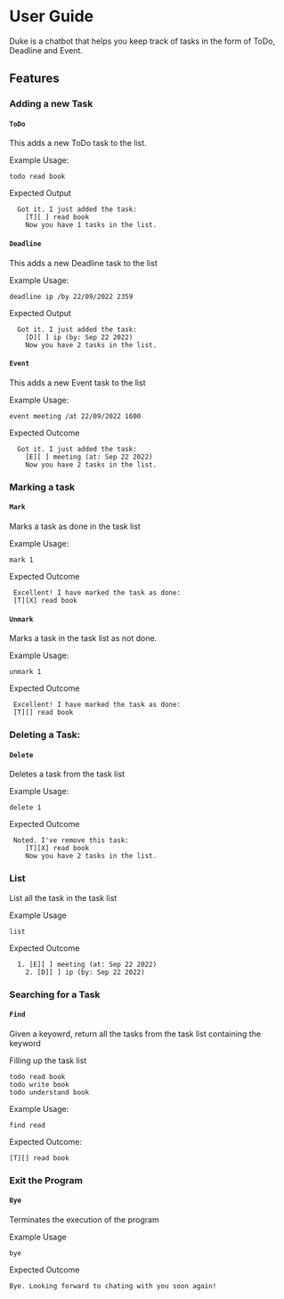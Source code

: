 # User Guide

Duke is a chatbot that helps you keep track of tasks in the form of ToDo, Deadline and Event. 

## Features 

### Adding a new Task

#### `ToDo`

This adds a new ToDo task to the list.

Example Usage:

```
todo read book 
```
Expected Output 

```
  Got it. I just added the task: 
	[T][ ] read book 
	Now you have 1 tasks in the list.
```

#### `Deadline`

This adds a new Deadline task to the list 

Example Usage:

```
deadline ip /by 22/09/2022 2359
```

Expected Output 

```
  Got it. I just added the task: 
	[D][ ] ip (by: Sep 22 2022)
	Now you have 2 tasks in the list.
```

#### `Event`

This adds a new Event task to the list 

Example Usage:

```
event meeting /at 22/09/2022 1600
```

Expected Outcome

```
  Got it. I just added the task: 
	[E][ ] meeting (at: Sep 22 2022)
	Now you have 2 tasks in the list.
```

### Marking a task 

#### `Mark`

Marks a task as done in the task list 

Example Usage:

```
mark 1 
```
Expected Outcome

```
 Excellent! I have marked the task as done: 
 [T][X] read book 
```


#### `Unmark`

Marks a task in the task list as not done. 

Example Usage:

```
unmark 1 
```

Expected Outcome

```
 Excellent! I have marked the task as done: 
 [T][] read book 
```


### Deleting a Task: 

#### `Delete`

Deletes a task from the task list 

Example Usage:

```
delete 1 
```

Expected Outcome

```
 Noted. I've remove this task: 
	[T][X] read book 
	Now you have 2 tasks in the list.
```


### List 

List all the task in the task list 

Example Usage 

```
list
```

Expected Outcome

```
  1. [E][ ] meeting (at: Sep 22 2022)
	2. [D][ ] ip (by: Sep 22 2022)
```


### Searching for a Task 

#### `Find`

Given a keyowrd, return all the tasks from the task list containing the keyword


Filling up the task list 
```
todo read book
todo write book 
todo understand book
```

Example Usage:

```
find read
```

Expected Outcome:

```
[T][] read book 
```

### Exit the Program 

#### `Bye`

Terminates the execution of the program 

Example Usage

```
bye
```
Expected Outcome
```
Bye. Looking forward to chating with you soon again!
```


